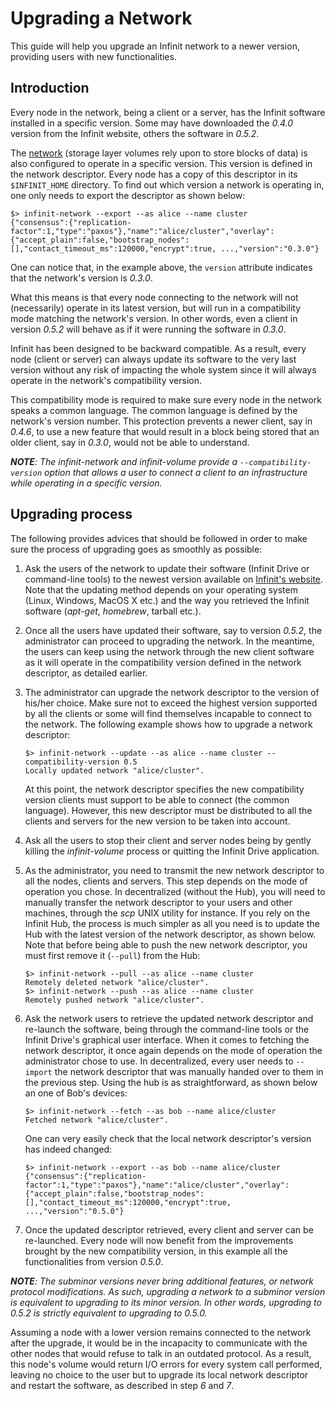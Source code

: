Upgrading a Network
===================

This guide will help you upgrade an Infinit network to a newer version, providing users with new functionalities.

Introduction
------------

Every node in the network, being a client or a server, has the Infinit software installed in a specific version. Some may have downloaded the _0.4.0_ version from the Infinit website, others the software in _0.5.2_.

The [network](/documentation/technology#distributed-hash-table) (storage layer volumes rely upon to store blocks of data) is also configured to operate in a specific version. This version is defined in the network descriptor. Every node has a copy of this descriptor in its `$INFINIT_HOME` directory. To find out which version a network is operating in, one only needs to export the descriptor as shown below:

```
$> infinit-network --export --as alice --name cluster
{"consensus":{"replication-factor":1,"type":"paxos"},"name":"alice/cluster","overlay":{"accept_plain":false,"bootstrap_nodes":[],"contact_timeout_ms":120000,"encrypt":true, ...,"version":"0.3.0"}
```

One can notice that, in the example above, the `version` attribute indicates that the network's version is _0.3.0_.

What this means is that every node connecting to the network will not (necessarily) operate in its latest version, but will run in a compatibility mode matching the network's version. In other words, even a client in version _0.5.2_ will behave as if it were running the software in _0.3.0_.

Infinit has been designed to be backward compatible. As a result, every node (client or server) can always update its software to the very last version without any risk of impacting the whole system since it will always operate in the network's compatibility version.

This compatibility mode is required to make sure every node in the network speaks a common language. The common language is defined by the network's version number. This protection prevents a newer client, say in _0.4.6_, to use a new feature that would result in a block being stored that an older client, say in _0.3.0_, would not be able to understand.

_**NOTE**: The infinit-network and infinit-volume provide a `--compatibility-version` option that allows a user to connect a client to an infrastructure while operating in a specific version._

Upgrading process
-----------------

The following provides advices that should be followed in order to make sure the process of upgrading goes as smoothly as possible:

1. Ask the users of the network to update their software (Infinit Drive or command-line tools) to the newest version available on [Infinit's website](http://infinit.sh/get-started)<!-- XXX[to change for /update] -->. Note that the updating method depends on your operating system (Linux, Windows, MacOS X etc.) and the way you retrieved the Infinit software (_apt-get_, _homebrew_, tarball etc.).
2. Once all the users have updated their software, say to version _0.5.2_, the administrator can proceed to upgrading the network. In the meantime, the users can keep using the network through the new client software as it will operate in the compatibility version defined in the network descriptor, as detailed earlier.
3. The administrator can upgrade the network descriptor to the version of his/her choice. Make sure not to exceed the highest version supported by all the clients or some will find themselves incapable to connect to the network. The following example shows how to upgrade a network descriptor:
   ```
   $> infinit-network --update --as alice --name cluster --compatibility-version 0.5
   Locally updated network "alice/cluster".
   ```
   At this point, the network descriptor specifies the new compatibility version clients must support to be able to connect (the common language). However, this new descriptor must be distributed to all the clients and servers for the new version to be taken into account.
4. Ask all the users to stop their client and server nodes being by gently killing the _infinit-volume_ process or quitting the Infinit Drive application.
5. As the administrator, you need to transmit the new network descriptor to all the nodes, clients and servers. This step depends on the mode of operation you chose. In decentralized (without the Hub), you will need to manually transfer the network descriptor to your users and other machines, through the _scp_ UNIX utility for instance. If you rely on the Infinit Hub, the process is much simpler as all you need is to update the Hub with the latest version of the network descriptor, as shown below. Note that before being able to push the new network descriptor, you must first remove it (`--pull`) from the Hub:
   ```
   $> infinit-network --pull --as alice --name cluster
   Remotely deleted network "alice/cluster".
   $> infinit-network --push --as alice --name cluster
   Remotely pushed network "alice/cluster".
   ```
6. Ask the network users to retrieve the updated network descriptor and re-launch the software, being through the command-line tools or the Infinit Drive's graphical user interface. When it comes to fetching the network descriptor, it once again depends on the mode of operation the administrator chose to use. In decentralized, every user needs to `--import` the network descriptor that was manually handed over to them in the previous step. Using the hub is as straightforward, as shown below an one of Bob's devices:
   ```
   $> infinit-network --fetch --as bob --name alice/cluster
   Fetched network "alice/cluster".
   ```

   One can very easily check that the local network descriptor's version has indeed changed:
   ```
   $> infinit-network --export --as bob --name alice/cluster
   {"consensus":{"replication-factor":1,"type":"paxos"},"name":"alice/cluster","overlay":{"accept_plain":false,"bootstrap_nodes":[],"contact_timeout_ms":120000,"encrypt":true, ...,"version":"0.5.0"}
   ```
7. Once the updated descriptor retrieved, every client and server can be re-launched. Every node will now benefit from the improvements brought by the new compatibility version, in this example all the functionalities from version _0.5.0_.

_**NOTE**: The subminor versions never bring additional features, or network protocol modifications. As such, upgrading a network to a subminor version is equivalent to upgrading to its minor version. In other words, upgrading to 0.5.2 is strictly equivalent to upgrading to 0.5.0._

Assuming a node with a lower version remains connected to the network after the upgrade, it would be in the incapacity to communicate with the other nodes that would refuse to talk in an outdated protocol. As a result, this node's volume would return I/O errors for every system call performed, leaving no choice to the user but to upgrade its local network descriptor and restart the software, as described in step _6_ and _7_.
